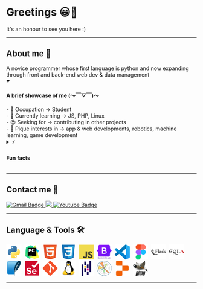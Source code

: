 <div id='header'>
  <h1>Greetings 😀👋</h1>
</div>
It's an honour to see you here :)
<hr></hr>
<div id='sub-header'>
  <h2>About me 🤔</h2>
</div>
A novice programmer whose first language is python and now expanding through front and back-end web dev & data management
<details open>
  <summary><h4>A brief showcase of me (～￣▽￣)～</h4></summary>
    - 🔭 Occupation -> Student<br>
    - 🌱 Currently learning -> JS, PHP, Linux<br>
    - 😉 Seeking for -> contributing in other projects<br>
    - 🤩 Pique interests in -> app & web developments, robotics, machine learning, game development
</details>
<details>
  <summary>⚡<h4>Fun facts</h4></summary>
    - 👓 Favorite Colours -> 🔵⚪⚫🟣<br>
    - ☕ Cups of tea -> anime, UI/UX designing, books, documentaries, gaming, lego & many more :P<br>
    - ✋ Primary hand -> left ;]<br>
    - 🎭 MBTI -> INFJ :>  
</details>
<hr></hr>
<div id='contact-header'>
  <h2>Contact me 📧</h2>
</div>
<div id="badges">
  <a href="mailto:snca0606@gmail.com">
    <img src="https://img.shields.io/badge/Gmail-cyan?logo=gmail&logoColor=black&style=for-the-badge" alt="Gmail Badge"/>
  </a>
  <a href="https://discordapp.com/users/776412084451016725/">
    <img src="https://img.shields.io/badge/Discord-magenta?logo=discord&logoColor=white&style=for-the-badge"/>
  </a>
  <a href="https://www.youtube.com/channel/UCK62cnGwJfwn20IafLfchgw">
    <img src="https://img.shields.io/badge/YouTube-grey?logo=youtube&logoColor=white&style=for-the-badge" alt="Youtube Badge"/>
  </a>
</div>
<hr></hr>
<h2>Language & Tools 🛠</h2>
<div>
  <img src="https://github.com/devicons/devicon/blob/master/icons/python/python-original.svg" title="Python" alt="Python" width="40" height="40"/>&nbsp;
  <img src="https://github.com/devicons/devicon/blob/master/icons/pycharm/pycharm-original.svg" title="PyCharm" alt="PyCharm" width="40" height="40"/>&nbsp;
  <img src="https://github.com/devicons/devicon/blob/master/icons/html5/html5-original.svg" title="HTML5" alt="HTML5" width="40" height="40"/>&nbsp;
  <img src="https://github.com/devicons/devicon/blob/master/icons/css3/css3-original.svg" title="CSS3" alt="CSS3" width="40" height="40"/>&nbsp;
  <img src="https://github.com/devicons/devicon/blob/master/icons/javascript/javascript-original.svg" title="JavaScript" alt="JavaScript" width="40" height="40"/>&nbsp;
  <img src="https://github.com/devicons/devicon/blob/master/icons/bootstrap/bootstrap-original-wordmark.svg" title="Bootstrap" alt="Bootstrap" width="40" height="40"/>&nbsp;
  <img src="https://github.com/devicons/devicon/blob/master/icons/vscode/vscode-original.svg" title="Visual Studio Code" alt="Visual Studio Code" width="40" height="40"/>&nbsp;
  <img src="https://github.com/devicons/devicon/blob/master/icons/figma/figma-original.svg" title="Figma" alt="Figma" width="40" height="40"/>&nbsp;
  <img src="https://github.com/devicons/devicon/blob/master/icons/flask/flask-original-wordmark.svg" title="Flask" alt="Flask" width="40" height="40"/>&nbsp;
  <img src="https://github.com/devicons/devicon/blob/master/icons/sqlalchemy/sqlalchemy-original.svg" title="SQLAlchemy" alt="SQLAlchemy" width="40" height="40"/>&nbsp;
  <img src="https://github.com/devicons/devicon/blob/master/icons/sqlite/sqlite-original.svg" title="SQLite" alt="SQLite" width="40" height="40"/>&nbsp;
  <img src="https://github.com/devicons/devicon/blob/master/icons/selenium/selenium-original.svg" title="Selenuim" alt="Selenium" width="40" height="40"/>&nbsp;
  <img src="https://github.com/devicons/devicon/blob/master/icons/git/git-original.svg" title="Git" alt="Git" width="40" height="40"/>&nbsp;
  <img src="https://github.com/devicons/devicon/blob/master/icons/linux/linux-original.svg" title="Linux" alt="Linux" width="40" height="40"/>&nbsp;
  <img src="https://github.com/devicons/devicon/blob/master/icons/pandas/pandas-original.svg" title="Pandas" alt="Pandas" width="40" height="40"/>&nbsp;
  <img src="https://github.com/devicons/devicon/blob/master/icons/matplotlib/matplotlib-original.svg" title="MatplotLib" alt="MatplotLib" width="40" height="40"/>&nbsp;
  <img src="https://github.com/devicons/devicon/blob/master/icons/replit/replit-original.svg" title="Replit" alt="Replit" width="40" height="40"/>&nbsp;
  <img src="https://github.com/devicons/devicon/blob/master/icons/gimp/gimp-original-wordmark.svg" title="Gimp" alt="Gimp" width="40" height="40"/>&nbsp;
</div>
<hr></hr>



